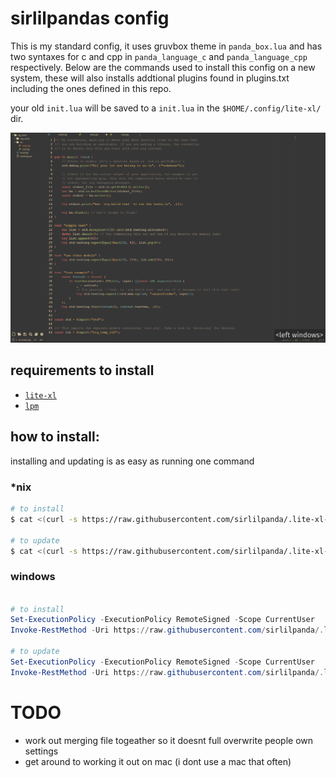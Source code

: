 # sirlilpandas config

This is my standard config, it uses gruvbox theme in `panda_box.lua` and has two syntaxes for c and cpp in 
`panda_language_c` and `panda_language_cpp` respectively. Below are the commands used to install this config
on a new system, these will also installs addtional plugins found in plugins.txt including the ones defined
in this repo.

your old `init.lua` will be saved to a `init.lua` in the `$HOME/.config/lite-xl/` dir.

![alt text](ref.png)

## requirements to install

- [`lite-xl`](https://lite-xl.com/)
- [`lpm`](https://github.com/lite-xl/lite-xl-plugin-manager)

## how to install:

installing and updating is as easy as running one command

### *nix

```sh
# to install
$ cat <(curl -s https://raw.githubusercontent.com/sirlilpanda/.lite-xl-config/refs/heads/one-line-command-update-and-install/scripts/install.sh) | bash

# to update
$ cat <(curl -s https://raw.githubusercontent.com/sirlilpanda/.lite-xl-config/refs/heads/one-line-command-update-and-install/scripts/update.sh) | bash

```

### windows

```ps1

# to install
Set-ExecutionPolicy -ExecutionPolicy RemoteSigned -Scope CurrentUser
Invoke-RestMethod -Uri https://raw.githubusercontent.com/sirlilpanda/.lite-xl-config/refs/heads/one-line-command-update-and-install/scripts/install.ps1 | Invoke-Expression

# to update
Set-ExecutionPolicy -ExecutionPolicy RemoteSigned -Scope CurrentUser
Invoke-RestMethod -Uri https://raw.githubusercontent.com/sirlilpanda/.lite-xl-config/refs/heads/one-line-command-update-and-install/scripts/update.ps1 | Invoke-Expression

```

# TODO
- work out merging file togeather so it doesnt full overwrite people own settings
- get around to working it out on mac (i dont use a mac that often)
